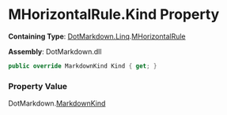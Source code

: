 # MHorizontalRule\.Kind Property

**Containing Type**: [DotMarkdown.Linq](../../README.md)\.[MHorizontalRule](../README.md)

**Assembly**: DotMarkdown\.dll

```csharp
public override MarkdownKind Kind { get; }
```

### Property Value

DotMarkdown\.[MarkdownKind](../../../MarkdownKind/README.md)


